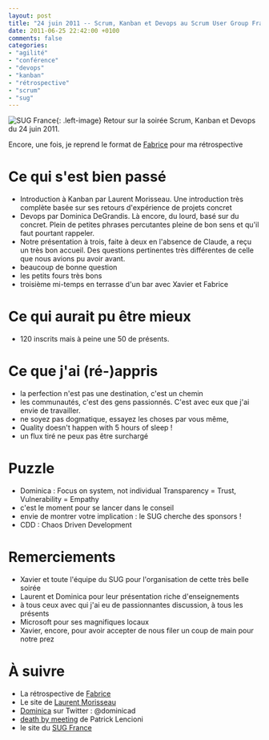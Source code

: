 ```yaml
---
layout: post
title: "24 juin 2011 -- Scrum, Kanban et Devops au Scrum User Group France"
date: 2011-06-25 22:42:00 +0100
comments: false
categories: 
- "agilité"
- "conférence"
- "devops"
- "kanban"
- "rétrospective"
- "scrum"
- "sug"
---
```

![SUG France](https://blog-img.crafting-labs.fr/logo/logo_sug.jpeg){: .left-image}
 Retour sur la soirée Scrum, Kanban et Devops du 24 juin 2011.


Encore, une fois, je reprend le format de [Fabrice](http://www.fabrice-aimetii.fr) pour ma rétrospective

# Ce qui s'est bien passé

* Introduction à Kanban par Laurent Morisseau. Une introduction très complète basée sur ses retours d'expérience de projets concret
* Devops par Dominica DeGrandis. Là encore, du lourd, basé sur du concret. Plein de petites phrases percutantes pleine de bon sens et qu'il faut pourtant rappeler. 
* Notre présentation à trois, faite à deux en l'absence de Claude, a reçu un très bon accueil. Des questions pertinentes très différentes de celle que nous avions pu avoir avant.
* beaucoup de bonne question
* les petits fours très bons
* troisième mi-temps en terrasse d'un bar avec Xavier et Fabrice

# Ce qui aurait pu être mieux

* 120 inscrits mais à peine une 50 de présents.

# Ce que j'ai (ré-)appris

* la perfection n'est pas une destination, c'est un chemin
* les communautés, c'est des gens passionnés. C'est avec eux que j'ai envie de travailler.
* ne soyez pas dogmatique, essayez les choses par vous même, 
* Quality doesn't happen with 5 hours of sleep !
* un flux tiré ne peux pas être surchargé

# Puzzle

* Dominica : Focus on system, not individual Transparency = Trust, Vulnerability = Empathy
* c'est le moment pour se lancer dans le conseil
* envie de montrer votre implication : le SUG cherche des sponsors !
* CDD : Chaos Driven Development

# Remerciements

* Xavier et toute l'équipe du SUG pour l'organisation de cette très belle soirée
* Laurent et Dominica pour leur présentation riche d'enseignements
* à tous ceux avec qui j'ai eu de passionnantes discussion, à tous les présents 
* Microsoft pour ses magnifiques locaux 
* Xavier, encore, pour avoir accepter de nous filer un coup de main pour notre prez


# À suivre

* La rétrospective de [Fabrice](http://www.fabrice-aimetti.fr/index.php?post/2011/06/25/Retrospective-Soiree-Devops-Scrum-Kanban-du-24-juin-2011)
* Le site de [Laurent Morisseau](http://www.laurentmorisseau.com/)
* [Dominica](http://fr.twitter.com/#!/dominicad) sur Twitter : @dominicad
* [death by meeting](http://www.amazon.fr/gp/product/0787968056/ref=as_li_ss_tl?ie=UTF8&tag=monbloamoique-21&linkCode=as2&camp=1642&creative=19458&creativeASIN=0787968056) de Patrick Lencioni
* le site du [SUG France](http://www.frenchsug.org)


